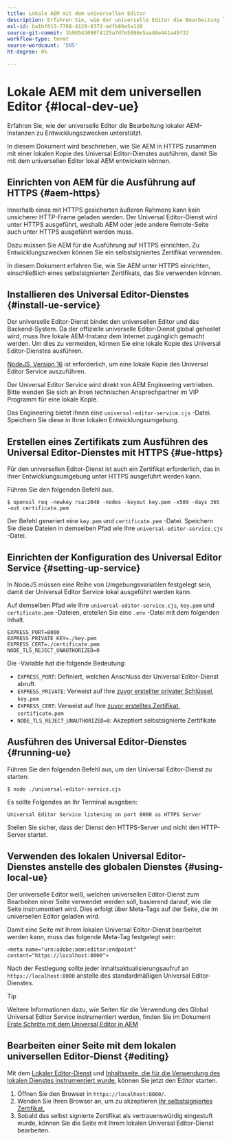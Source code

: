 ```yaml
---
title: Lokale AEM mit dem universellen Editor
description: Erfahren Sie, wie der universelle Editor die Bearbeitung lokaler AEM-Instanzen zu Entwicklungszwecken unterstützt.
exl-id: ba1bf015-7768-4129-8372-adfb86e5a120
source-git-commit: 3b98543098f4125a7d7e5896e5aa46e441a40f32
workflow-type: tm+mt
source-wordcount: '585'
ht-degree: 0%

---
```



# Lokale AEM mit dem universellen Editor {#local-dev-ue}

Erfahren Sie, wie der universelle Editor die Bearbeitung lokaler AEM-Instanzen zu Entwicklungszwecken unterstützt.

In diesem Dokument wird beschrieben, wie Sie AEM in HTTPS zusammen mit einer lokalen Kopie des Universal Editor-Dienstes ausführen, damit Sie mit dem universellen Editor lokal AEM entwickeln können.

## Einrichten von AEM für die Ausführung auf HTTPS {#aem-https}

Innerhalb eines mit HTTPS gesicherten äußeren Rahmens kann kein unsicherer HTTP-Frame geladen werden. Der Universal Editor-Dienst wird unter HTTPS ausgeführt, weshalb AEM oder jede andere Remote-Seite auch unter HTTPS ausgeführt werden muss.

Dazu müssen Sie AEM für die Ausführung auf HTTPS einrichten. Zu Entwicklungszwecken können Sie ein selbstsigniertes Zertifikat verwenden.

In diesem Dokument erfahren Sie, wie Sie AEM unter HTTPS einrichten, einschließlich eines selbstsignierten Zertifikats, das Sie verwenden können.

## Installieren des Universal Editor-Dienstes {#install-ue-service}

Der universelle Editor-Dienst bindet den universellen Editor und das Backend-System. Da der offizielle universelle Editor-Dienst global gehostet wird, muss Ihre lokale AEM-Instanz dem Internet zugänglich gemacht werden. Um dies zu vermeiden, können Sie eine lokale Kopie des Universal Editor-Dienstes ausführen.

[NodeJS, Version 16](https://nodejs.org/en/download/releases) ist erforderlich, um eine lokale Kopie des Universal Editor Service auszuführen.

Der Universal Editor Service wird direkt von AEM Engineering vertrieben. Bitte wenden Sie sich an Ihren technischen Ansprechpartner im VIP Programm für eine lokale Kopie.

Das Engineering bietet Ihnen eine `universal-editor-service.cjs` -Datei. Speichern Sie diese in Ihrer lokalen Entwicklungsumgebung.

## Erstellen eines Zertifikats zum Ausführen des Universal Editor-Dienstes mit HTTPS {#ue-https}

Für den universellen Editor-Dienst ist auch ein Zertifikat erforderlich, das in Ihrer Entwicklungsumgebung unter HTTPS ausgeführt werden kann.

Führen Sie den folgenden Befehl aus.

```text
$ openssl req -newkey rsa:2048 -nodes -keyout key.pem -x509 -days 365 -out certificate.pem
```

Der Befehl generiert eine `key.pem` und `certificate.pem` -Datei. Speichern Sie diese Dateien in demselben Pfad wie Ihre `universal-editor-service.cjs` -Datei.

## Einrichten der Konfiguration des Universal Editor Service {#setting-up-service}

In NodeJS müssen eine Reihe von Umgebungsvariablen festgelegt sein, damit der Universal Editor Service lokal ausgeführt werden kann.

Auf demselben Pfad wie Ihre `universal-editor-service.cjs`, `key.pem` und `certificate.pem` -Dateien, erstellen Sie eine `.env` -Datei mit dem folgenden Inhalt.

```text
EXPRESS_PORT=8000
EXPRESS_PRIVATE_KEY=./key.pem
EXPRESS_CERT=./certificate.pem
NODE_TLS_REJECT_UNAUTHORIZED=0
```

Die -Variable hat die folgende Bedeutung:

* `EXPRESS_PORT`: Definiert, welchen Anschluss der Universal Editor-Dienst abruft.
* `EXPRESS_PRIVATE`: Verweist auf Ihre [zuvor erstellter privater Schlüssel,](#ue-https) `key.pem`
* `EXPRESS_CERT`: Verweist auf Ihre [zuvor erstelltes Zertifikat,](#ue-https) `certificate.pem`
* `NODE_TLS_REJECT_UNAUTHORIZED=0`: Akzeptiert selbstsignierte Zertifikate

## Ausführen des Universal Editor-Dienstes {#running-ue}

Führen Sie den folgenden Befehl aus, um den Universal Editor-Dienst zu starten:

```text
$ node ./universal-editor-service.cjs
```

Es sollte Folgendes an Ihr Terminal ausgeben:

```text
Universal Editor Service listening on port 8000 as HTTPS Server
```

Stellen Sie sicher, dass der Dienst den HTTPS-Server und nicht den HTTP-Server startet.

## Verwenden des lokalen Universal Editor-Dienstes anstelle des globalen Dienstes {#using-local-ue}

Der universelle Editor weiß, welchen universellen Editor-Dienst zum Bearbeiten einer Seite verwendet werden soll, basierend darauf, wie die Seite instrumentiert wird. Dies erfolgt über Meta-Tags auf der Seite, die im universellen Editor geladen wird.

Damit eine Seite mit Ihrem lokalen Universal Editor-Dienst bearbeitet werden kann, muss das folgende Meta-Tag festgelegt sein:

```
<meta name="urn:adobe:aem:editor:endpoint" content="https://localhost:8000">
```

Nach der Festlegung sollte jeder Inhaltsaktualisierungsaufruf an `https://localhost:8000` anstelle des standardmäßigen Universal Editor-Dienstes.

>[!TIP]
>
>Weitere Informationen dazu, wie Seiten für die Verwendung des Global Universal Editor Service instrumentiert werden, finden Sie im Dokument [Erste Schritte mit dem Universal Editor in AEM](/help/implementing/universal-editor/getting-started.md#instrument-page)

## Bearbeiten einer Seite mit dem lokalen universellen Editor-Dienst {#editing}

Mit dem [Lokaler Editor-Dienst](#running-ue) und [Inhaltsseite, die für die Verwendung des lokalen Dienstes instrumentiert wurde,](#using-loca-ue) können Sie jetzt den Editor starten.

1. Öffnen Sie den Browser in `https://localhost:8000/`.
1. Wenden Sie Ihren Browser an, um zu akzeptieren [Ihr selbstsigniertes Zertifikat.](#ue-https)
1. Sobald das selbst signierte Zertifikat als vertrauenswürdig eingestuft wurde, können Sie die Seite mit Ihrem lokalen Universal Editor-Dienst bearbeiten.
